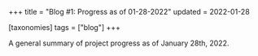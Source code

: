+++
title = "Blog #1: Progress as of 01-28-2022"
updated = 2022-01-28

[taxonomies]
tags = ["blog"]
+++

A general summary of project progress as of January 28th, 2022.

<!-- more -->


